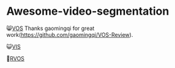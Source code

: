 # Awesome-video-segmentation
 
😸[VOS](https://github.com/yahooo-m/Awesome-video-segmentation/blob/main/VOS.md)  Thanks gaomingqi for great work(https://github.com/gaomingqi/VOS-Review).

😺[VIS](https://github.com/yahooo-m/Awesome-video-segmentation/blob/main/VIS.md)

🎃[RVOS](https://github.com/yahooo-m/Awesome-video-segmentation/blob/main/RVOS)

